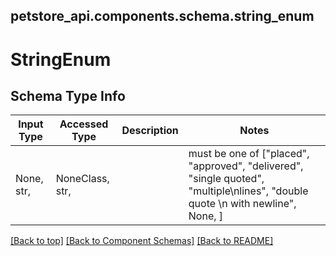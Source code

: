 <a name="top"></a>
## petstore_api.components.schema.string_enum
# StringEnum

## Schema Type Info
Input Type | Accessed Type | Description | Notes
------------ | ------------- | ------------- | -------------
None, str,  | NoneClass, str,  |  | must be one of ["placed", "approved", "delivered", "single quoted", "multiple\nlines", "double quote \n with newline", None, ]

[[Back to top]](#top) [[Back to Component Schemas]](../../../README.md#Component-Schemas) [[Back to README]](../../../README.md)
